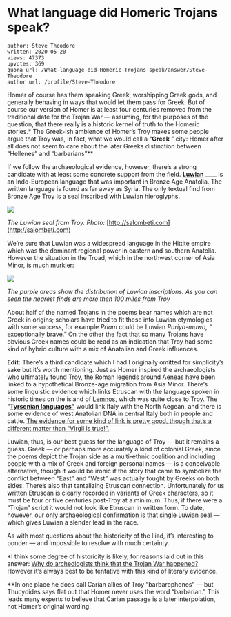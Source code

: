 # What language did Homeric Trojans speak?

	author: Steve Theodore
	written: 2020-05-20
	views: 47373
	upvotes: 369
	quora url: /What-language-did-Homeric-Trojans-speak/answer/Steve-Theodore
	author url: /profile/Steve-Theodore


Homer of course has them speaking Greek, worshipping Greek gods, and generally behaving in ways that would let them pass for Greek. But of course our version of Homer is at least four centuries removed from the traditional date for the Trojan War — assuming, for the purposes of the question, that there really is a historic kernel of truth to the Homeric stories.* The Greek-ish ambience of Homer’s Troy makes some people argue that Troy was, in fact, what we would call a “__Greek__ ” city: Homer after all does not seem to care about the later Greeks distinction between “Hellenes” and “barbarians”**

If we follow the archaeological evidence, however, there’s a strong candidate with at least some concrete support from the field. __[Luwian](https://en.m.wikipedia.org/wiki/Luwian_language)__ ____ is an Indo-European language that was important in Bronze Age Anatolia. The written language is found as far away as Syria. The only textual find from Bronze Age Troy is a seal inscribed with Luwian hieroglyphs.

![](https://qph.fs.quoracdn.net/main-qimg-b53e4d7b578cad8d6f0e84d67d4688f7)

_The Luwian seal from Troy. Photo:_ [http://salombeti.com](http://salombeti.com)

We’re sure that Luwian was a widespread language in the Hittite empire which was the dominant regional power in eastern and southern Anatolia. However the situation in the Troad, which in the northwest corner of Asia Minor, is much murkier:

![](https://qph.fs.quoracdn.net/main-qimg-1100a74cc10560591d263ab1f3ed97aa)

_The purple areas show the distribution of Luwian inscriptions. As you can seen the nearest finds are more then 100 miles from Troy_ 

About half of the named Trojans in the poems bear names which are not Greek in origins; scholars have tried to fit these into Luwian etymologies with some success, for example _Priam_  could be Luwian _Pariya-muwa, “_ exceptionally brave.” On the other the fact that so many Trojans have obvious Greek names could be read as an indication that Troy had some kind of hybrid culture with a mix of Anatolian and Greek influences.

__Edit:__ There’s a third candidate which I had I originally omitted for simplicity’s sake but it’s worth mentioning. Just as Homer inspired the archaeologists who ultimately found Troy, the Roman legends around Aeneas have been linked to a hypothetical Bronze-age migration from Asia Minor. There’s some linguistic evidence which links Etruscan with the language spoken in historic times on the island of [Lemnos](https://en.wikipedia.org/wiki/Lemnos), which was quite close to Troy. The “__[Tyrsenian languages”](https://en.wikipedia.org/wiki/Tyrsenian_languages)__  would link Italy with the North Aegean, and there is some evidence of west Anatolian DNA in central Italy both in people and cattle. [The evidence for some kind of link is pretty good, though that’s a different matter than “Virgil is true!”.](https://www.quora.com/If-the-Romans-were-the-Trojans-in-the-past-why-did-they-stop-worshiping-the-Greek-gods-and-stop-speaking-Greek)

Luwian, thus, is our best guess for the language of Troy — but it remains a guess. Greek — or perhaps more accurately a kind of colonial Greek, since the poems depict the Trojan side as a multi-ethnic coalition and including people with a mix of Greek and foreign personal names — is a conceivable alternative, though it would be ironic if the story that came to symbolize the conflict between “East” and “West” was actually fought by Greeks on both sides. There’s also that tantalizing Etruscan connection. Unfortunately for us written Etruscan is clearly recorded in variants of Greek characters, so it must be four or five centuries post-Troy at a minimum. Thus, if there were a “Trojan” script it would not look like Etruscan in written form. To date, however, our only archaeological confirmation is that single Luwian seal — which gives Luwian a slender lead in the race.

As with most questions about the historicity of the Iliad, it’s interesting to ponder — and impossible to resolve with much certainty.



*I think some degree of historicity is likely, for reasons laid out in this answer: [Why do archeologists think that the Trojan War happened?](https://www.quora.com/Why-do-archeologists-think-that-the-Trojan-War-happened/answer/Steve-Theodore?ch=10&share=09c73ec6&srid=zLvM) However it’s always best to be tentative with this kind of literary evidence.

**In one place he does call Carian allies of Troy “barbarophones” — but Thucydides says flat out that Homer never uses the word “barbarian.” This leads many experts to believe that Carian passage is a later interpolation, not Homer’s original wording.

